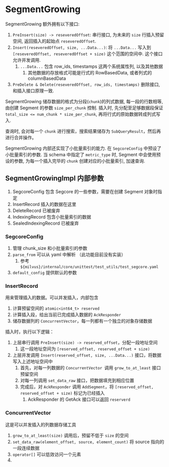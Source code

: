 # SegmentGrowing 
SegmentGrowing 额外拥有以下接口:
1. `PreInsert(size) -> reseveredOffset`: 串行接口, 为未来的 `size` 行插入预留空间, 返回插入的起始点 `reseveredOffset`. 
2. `Insert(reseveredOffset, size, ...Data...)`: 将 `...Data...` 写入到 `[reseveredOffset, reseveredOffset + size)` 这个范围的空间中. 这个接口允许并发调用. 
   1. `...Data...` 包含 row_ids, timestamps 这两个系统属性列, 以及其他数据
      1. 其他数据的存放格式可能是行式的 RowBasedData, 或者列式的 columnBasedData
3. `PreDelete & Delete(reseveredOffset, row_ids, timestamps)` 删除接口, 和插入接口原理一致. 

SegmentGrowing 储存数据的格式为分段(`chunk`)的列式数据, 每一段的行数相等, 
由创建 Segment 的参数 `size_per_chunk` 控制. 
插入时, 先分配至足够数据段保证 `total_size <= num_chunk * size_per_chunk`, 
再将行式的原始数据转成列式写入. 

查询时, 会对每一个 `chunk` 进行搜索，搜索结果储存为 `SubQueryResult`，然后再进行合并操作。

SegmentGrowing 内部还实现了小批量索引的能力. 在 `SegcoreConfig` 中预设了小批量索引的参数. 
当 schema 中指定了 `metric_type` 时, Segment 中会使用预设的参数, 为每一个插入完毕的 `chunk` 
创建对应的小批量索引, 加速查询. 

## SegmentGrowingImpl 内部参数
1. SegcoreConfig 包含 Segcore 的一些参数，需要在创建 Segment 对象时指定
2. InsertRecord 插入的数据在这里
3. DeleteRecord 已被废弃
4. IndexingRecord 包含小批量索引的数据
5. SealedIndexingRecord 已被废弃

### SegcoreConfig
1. 管理 chunk_size 和小批量索引的参数
2. `parse_from` 可以从 yaml 中解析 （此功能目前没有实装）
   1. 参考 `${milvus}/internal/core/unittest/test_utils/test_segcore.yaml`
3. `default_config` 提供默认的参数

### InsertRecord
用来管理插入的数据。可以并发插入，内部包含
1. 计算预留空间的 `atomic<int64_t> reserved`
2. 计算插入段，给出当前已完成插入数据的 `AckResponder` 
3. 储存数据列的 `ConcurrentVector`，每一列都有一个独立的对象存储数据

插入时，执行以下逻辑：
1. 上层串行调用 `PreInsert(size) -> reserved_offset`，分配一段地址空间
   1. 这一段地址空间为 `[reserved_offset, reserved_offset + size)`
2. 上层并发调用 `Insert(reserved_offset, size, ...Data...)` 接口，将数据写入上述地址空间中
    1. 首先，对每一列数据的 `ConcurrentVector `调用 `grow_to_at_least` 接口预留空间
    2. 对每一列调用 `set_data_raw` 接口，把数据填充到相应位置
    3. 完成后，对 `AckResponder` 调用 `AddSegment`，将 `[reserved_offset, reserved_offset + size)` 标记为已经插入
       1. AckResponder 的 GetAck 接口可以返回 `reserverd`

### ConcurrentVector
这是可以并发插入的列数据存储工具
1. `grow_to_at_least(size)` 调用后，预留不低于 `size` 的空间
2. `set_data_raw(element_offset, source, element_count)` 将 source 指向的一段连续数据
3. `operator[]` 可以低效访问一个元素
4. 